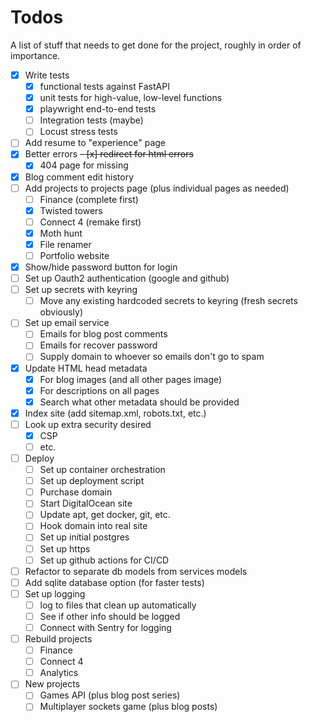 # Todos

A list of stuff that needs to get done for the project, roughly in order of importance.

- [x] Write tests
  - [x] functional tests against FastAPI
  - [x] unit tests for high-value, low-level functions
  - [x] playwright end-to-end tests
  - [ ] Integration tests (maybe)
  - [ ] Locust stress tests
- [ ] Add resume to "experience" page
- [x] Better errors
      ~~- [x] redirect for html errors~~
  - [x] 404 page for missing
- [x] Blog comment edit history
- [ ] Add projects to projects page (plus individual pages as needed)
  - [ ] Finance (complete first)
  - [x] Twisted towers
  - [ ] Connect 4 (remake first)
  - [x] Moth hunt
  - [x] File renamer
  - [ ] Portfolio website
- [x] Show/hide password button for login
- [ ] Set up Oauth2 authentication (google and github)
- [ ] Set up secrets with keyring
  - [ ] Move any existing hardcoded secrets to keyring (fresh secrets obviously)
- [ ] Set up email service
  - [ ] Emails for blog post comments
  - [ ] Emails for recover password
  - [ ] Supply domain to whoever so emails don't go to spam
- [x] Update HTML head metadata
  - [x] For blog images (and all other pages image)
  - [x] For descriptions on all pages
  - [x] Search what other metadata should be provided
- [x] Index site (add sitemap.xml, robots.txt, etc.)
- [ ] Look up extra security desired
  - [x] CSP
  - [ ] etc.
- [ ] Deploy
  - [ ] Set up container orchestration
  - [ ] Set up deployment script
  - [ ] Purchase domain
  - [ ] Start DigitalOcean site
  - [ ] Update apt, get docker, git, etc.
  - [ ] Hook domain into real site
  - [ ] Set up initial postgres
  - [ ] Set up https
  - [ ] Set up github actions for CI/CD
- [ ] Refactor to separate db models from services models
- [ ] Add sqlite database option (for faster tests)
- [ ] Set up logging
  - [ ] log to files that clean up automatically
  - [ ] See if other info should be logged
  - [ ] Connect with Sentry for logging
- [ ] Rebuild projects
  - [ ] Finance
  - [ ] Connect 4
  - [ ] Analytics
- [ ] New projects
  - [ ] Games API (plus blog post series)
  - [ ] Multiplayer sockets game (plus blog posts)
